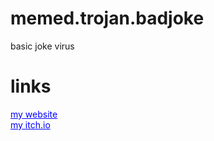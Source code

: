 # memed.trojan.badjoke

basic joke virus

# links
<a href="http://shadowstudios.rf.gd/" style="color: blue;">my website</a>
<br>
<a href="https://shadowstudiosss.itch.io/" style="color: blue;">my itch.io</a>

